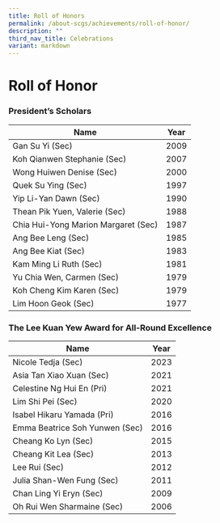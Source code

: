 ```yaml
---
title: Roll of Honors
permalink: /about-scgs/achievements/roll-of-honor/
description: ""
third_nav_title: Celebrations
variant: markdown
---
```

# **Roll of Honor**

### President’s Scholars

| Name 	| Year 	|
|---	|---	|
| Gan Su Yi (Sec) 	| 2009 	|
| Koh Qianwen Stephanie (Sec) 	| 2007 	|
| Wong Huiwen Denise (Sec) 	| 2000 	|
| Quek Su Ying (Sec) 	| 1997 	|
| Yip Li-Yan Dawn (Sec) 	| 1990 	|
|Thean Pik Yuen, Valerie (Sec) 	| 1988 	|
| Chia Hui-Yong Marion Margaret (Sec) 	| 1987 	|
| Ang Bee Leng (Sec) 	| 1985 	|
| Ang Bee Kiat (Sec) 	| 1983 	|
| Kam Ming Li Ruth (Sec) 	| 1981 	|
| Yu Chia Wen, Carmen (Sec) 	| 1979 	|
| Koh Cheng Kim Karen (Sec) 	| 1979 	|
| Lim Hoon Geok (Sec) 	| 1977 	|


### The Lee Kuan Yew Award for All-Round Excellence

| Name 	| Year 	|
|---	|---	|
| Nicole Tedja (Sec) 	| 2023 	|
| Asia Tan Xiao Xuan (Sec) 	| 2021 	|
| Celestine Ng Hui En (Pri) 	| 2021 	|
| Lim Shi Pei (Sec) 	| 2020 	|
| Isabel Hikaru Yamada (Pri) 	| 2016 	|
| Emma Beatrice Soh Yunwen (Sec) 	| 2016 	|
| Cheang Ko Lyn (Sec) 	| 2015 	|
| Cheang Kit Lea (Sec) 	| 2013 	|
| Lee Rui (Sec) 	| 2012 	|
| Julia Shan-Wen Fung (Sec)	| 2011 	|
| Chan Ling Yi Eryn 	(Sec) | 2009 	|
| Oh Rui Wen Sharmaine (Sec)	| 2006 	|